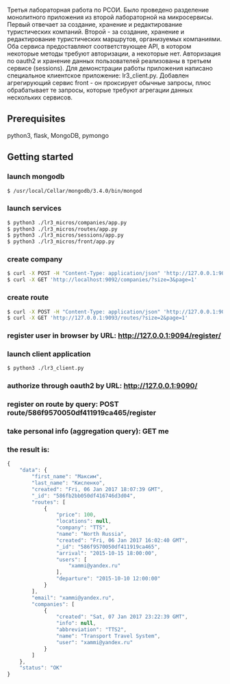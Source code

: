 Третья лабораторная работа по РСОИ. Было проведено разделение монолитного приложения из второй лабораторной на микросервисы.
Первый отвечает за создание, хранение и редактирование туристических компаний. Второй - за создание, хранение и редактирование туристических маршрутов, организуемых компаниями.
Оба сервиса предоставляют соответствующее API, в котором некоторые методы требуют авторизации, а некоторые нет.
Авторизация по oauth2 и хранение данных пользователей реализованы в третьем сервисе (sessions).
Для демонстрации работы приложения написано специальное клиентское приложение: lr3_client.py.
Добавлен агрегирующий сервис front - он проксирует обычные запросы, плюс обрабатывает те запросы, которые требуют агрегации данных нескольких сервисов.

## Prerequisites
python3, flask, MongoDB, pymongo

## Getting started

### launch mongodb
```sh
$ /usr/local/Cellar/mongodb/3.4.0/bin/mongod
```

### launch services
```sh
$ python3 ./lr3_micros/companies/app.py
$ python3 ./lr3_micros/routes/app.py
$ python3 ./lr3_micros/sessions/app.py
$ python3 ./lr3_micros/front/app.py
```

### create company
```sh
$ curl -X POST -H "Content-Type: application/json" 'http://127.0.0.1:9092/company/' -d '{"abbreviation": "TTS", "name": "Transport Travel System", "info": null, "user": "xammi@yandex.ru"}'
$ curl -X GET 'http://localhost:9092/companies/?size=3&page=1'
```

### create route
```sh
$ curl -X POST -H "Content-Type: application/json" 'http://127.0.0.1:9093/route/' -d '{"name": "North Russia", "departure": "2015-10-10 12:00:00", "arrival": "2015-10-15 18:00:00", "price": 100, "company": "TTS"}'
$ curl -X GET 'http://127.0.0.1:9093/routes/?size=2&page=1'
```

### register user in browser by URL: http://127.0.0.1:9094/register/

### launch client application
```sh
$ python3 ./lr3_client.py
```

### authorize through oauth2 by URL: http://127.0.0.1:9090/
### register on route by query: POST route/586f9570050df411919ca465/register
### take personal info (aggregation query): GET me

### the result is:
```js
{
    "data": {
        "first_name": "Максим",
        "last_name": "Кисленко",
        "created": "Fri, 06 Jan 2017 18:07:39 GMT",
        "_id": "586fb2bb050df416746d3d04",
        "routes": [
            {
                "price": 100,
                "locations": null,
                "company": "TTS",
                "name": "North Russia",
                "created": "Fri, 06 Jan 2017 16:02:40 GMT",
                "_id": "586f9570050df411919ca465",
                "arrival": "2015-10-15 18:00:00",
                "users": [
                    "xammi@yandex.ru"
                ],
                "departure": "2015-10-10 12:00:00"
            }
        ],
        "email": "xammi@yandex.ru",
        "companies": [
            {
                "created": "Sat, 07 Jan 2017 23:22:39 GMT",
                "info": null,
                "abbreviation": "TTS2",
                "name": "Transport Travel System",
                "user": "xammi@yandex.ru"
            }
        ]
    },
    "status": "OK"
}
```